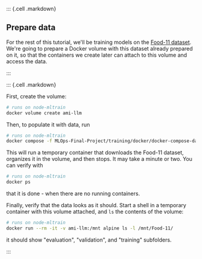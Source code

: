 

::: {.cell .markdown}

## Prepare data

For the rest of this tutorial, we'll be training models on the [Food-11 dataset](https://www.epfl.ch/labs/mmspg/downloads/food-image-datasets/). We're going to prepare a Docker volume with this dataset already prepared on it, so that the containers we create later can attach to this volume and access the data. 

:::


::: {.cell .markdown}

First, create the volume:

```bash
# runs on node-mltrain
docker volume create ami-llm
```

Then, to populate it with data, run

```bash
# runs on node-mltrain
docker compose -f MLOps-Final-Project/training/docker/docker-compose-data.yaml up -d
```

This will run a temporary container that downloads the Food-11 dataset, organizes it in the volume, and then stops. It may take a minute or two. You can verify with 

```bash
# runs on node-mltrain
docker ps
```

that it is done - when there are no running containers.

Finally, verify that the data looks as it should. Start a shell in a temporary container with this volume attached, and `ls` the contents of the volume:

```bash
# runs on node-mltrain
docker run --rm -it -v ami-llm:/mnt alpine ls -l /mnt/Food-11/
```

it should show "evaluation", "validation", and "training" subfolders.

:::